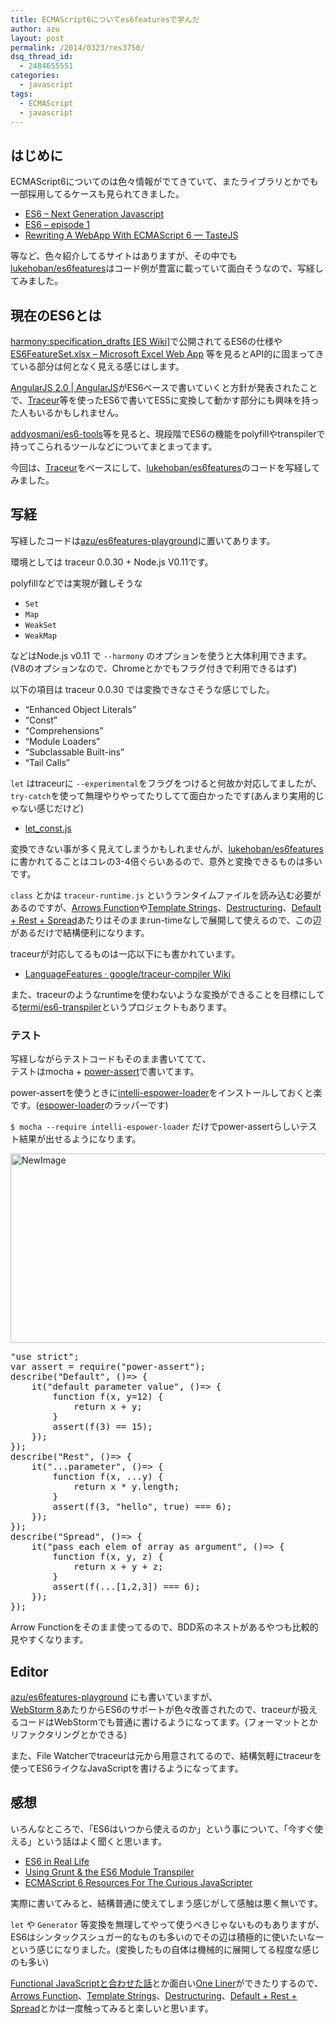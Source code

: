 ```yaml
---
title: ECMAScript6についてes6featuresで学んだ
author: azu
layout: post
permalink: /2014/0323/res3750/
dsq_thread_id:
  - 2484655551
categories:
  - javascript
tags:
  - ECMAScript
  - javascript
---
```

## はじめに

ECMAScript6についてのは色々情報がでてきていて、またライブラリとかでも一部採用してるケースも見られてきました。

*   [ES6 &#8211; Next Generation Javascript][1]
*   [ES6 &#8211; episode 1][2]
*   [Rewriting A WebApp With ECMAScript 6 — TasteJS][3]

等など、色々紹介してるサイトはありますが、その中でも[lukehoban/es6features][4]はコード例が豊富に載っていて面白そうなので、写経してみました。

## 現在のES6とは

[harmony:specification_drafts [ES Wiki]][5]で公開されてるES6の仕様や[ES6FeatureSet.xlsx &#8211; Microsoft Excel Web App][6] 等を見るとAPI的に固まってきている部分は何となく見える感じはします。

[AngularJS 2.0 | AngularJS][7]がES6ベースで書いていくと方針が発表されたことで、[Traceur][8]等を使ったES6で書いてES5に変換して動かす部分にも興味を持った人もいるかもしれません。

[addyosmani/es6-tools][9]等を見ると、現段階でES6の機能をpolyfillやtranspilerで持ってこられるツールなどについてまとまってます。

今回は、[Traceur][8]をベースにして、[lukehoban/es6features][4]のコードを写経してみました。

## 写経

写経したコードは[azu/es6features-playground][10]に置いてあります。

環境としては traceur 0.0.30 + Node.js V0.11です。

polyfillなどでは実現が難しそうな

*   `Set`
*   `Map`
*   `WeakSet`
*   `WeakMap`

などはNode.js v0.11 で `--harmony` のオプションを使うと大体利用できます。(V8のオプションなので、Chromeとかでもフラグ付きで利用できるはず)

以下の項目は traceur 0.0.30 では変換できなさそうな感じでした。

*   &#8220;Enhanced Object Literals&#8221;
*   &#8220;Const&#8221;
*   &#8220;Comprehensions&#8221;
*   &#8220;Module Loaders&#8221;
*   &#8220;Subclassable Built-ins&#8221;
*   &#8220;Tail Calls&#8221;

`let` はtraceurに `--experimental`をフラグをつけると何故か対応してましたが、`try-catch`を使って無理やりやってたりしてて面白かったです(あんまり実用的じゃない感じだけど)

*   [let_const.js][11]

変換できない事が多く見えてしまうかもしれませんが、[lukehoban/es6features][4]に書かれてることはコレの3-4倍ぐらいあるので、意外と変換できるものは多いです。

`class` とかは `traceur-runtime.js` というランタイムファイルを読み込む必要があるのですが、[Arrows Function][12]や[Template Strings][13]、[Destructuring][14]、[Default + Rest + Spread][15]あたりはそのままrun-timeなしで展開して使えるので、この辺があるだけで結構便利になります。

traceurが対応してるものは一応以下にも書かれています。

*   [LanguageFeatures · google/traceur-compiler Wiki][16]

また、traceurのようなruntimeを使わないような変換ができることを目標にしてる[termi/es6-transpiler][17]というプロジェクトもあります。

### テスト

写経しながらテストコードもそのまま書いててて、  
テストはmocha + [power-assert][18]で書いてます。

power-assertを使うときに[intelli-espower-loader][19]をインストールしておくと楽です。([espower-loader][20]のラッパーです)

`$ mocha --require intelli-espower-loader` だけでpower-assertらしいテスト結果が出せるようになります。

<img src="https://efcl.info/wp-content/uploads/2014/03/NewImage.png" alt="NewImage" title="NewImage.png" border="0" width="600" height="303" />

<div class="highlight">
  <pre><span class="s2">"use strict"</span><span class="p">;</span>
<span class="kd">var</span> <span class="nx">assert</span> <span class="o">=</span> <span class="nx">require</span><span class="p">(</span><span class="s2">"power-assert"</span><span class="p">);</span>
<span class="nx">describe</span><span class="p">(</span><span class="s2">"Default"</span><span class="p">,</span> <span class="p">()</span><span class="o">=&gt;</span> <span class="p">{</span>
    <span class="nx">it</span><span class="p">(</span><span class="s2">"default parameter value"</span><span class="p">,</span> <span class="p">()</span><span class="o">=&gt;</span> <span class="p">{</span>
        <span class="kd">function</span> <span class="nx">f</span><span class="p">(</span><span class="nx">x</span><span class="p">,</span> <span class="nx">y</span><span class="o">=</span><span class="mi">12</span><span class="p">)</span> <span class="p">{</span>
            <span class="k">return</span> <span class="nx">x</span> <span class="o">+</span> <span class="nx">y</span><span class="p">;</span>
        <span class="p">}</span>
        <span class="nx">assert</span><span class="p">(</span><span class="nx">f</span><span class="p">(</span><span class="mi">3</span><span class="p">)</span> <span class="o">==</span> <span class="mi">15</span><span class="p">);</span>
    <span class="p">});</span>
<span class="p">});</span>
<span class="nx">describe</span><span class="p">(</span><span class="s2">"Rest"</span><span class="p">,</span> <span class="p">()</span><span class="o">=&gt;</span> <span class="p">{</span>
    <span class="nx">it</span><span class="p">(</span><span class="s2">"...parameter"</span><span class="p">,</span> <span class="p">()</span><span class="o">=&gt;</span> <span class="p">{</span>
        <span class="kd">function</span> <span class="nx">f</span><span class="p">(</span><span class="nx">x</span><span class="p">,</span> <span class="p">...</span><span class="nx">y</span><span class="p">)</span> <span class="p">{</span>
            <span class="k">return</span> <span class="nx">x</span> <span class="o">*</span> <span class="nx">y</span><span class="p">.</span><span class="nx">length</span><span class="p">;</span>
        <span class="p">}</span>
        <span class="nx">assert</span><span class="p">(</span><span class="nx">f</span><span class="p">(</span><span class="mi">3</span><span class="p">,</span> <span class="s2">"hello"</span><span class="p">,</span> <span class="kc">true</span><span class="p">)</span> <span class="o">===</span> <span class="mi">6</span><span class="p">);</span>
    <span class="p">});</span>
<span class="p">});</span>
<span class="nx">describe</span><span class="p">(</span><span class="s2">"Spread"</span><span class="p">,</span> <span class="p">()</span><span class="o">=&gt;</span> <span class="p">{</span>
    <span class="nx">it</span><span class="p">(</span><span class="s2">"pass each elem of array as argument"</span><span class="p">,</span> <span class="p">()</span><span class="o">=&gt;</span> <span class="p">{</span>
        <span class="kd">function</span> <span class="nx">f</span><span class="p">(</span><span class="nx">x</span><span class="p">,</span> <span class="nx">y</span><span class="p">,</span> <span class="nx">z</span><span class="p">)</span> <span class="p">{</span>
            <span class="k">return</span> <span class="nx">x</span> <span class="o">+</span> <span class="nx">y</span> <span class="o">+</span> <span class="nx">z</span><span class="p">;</span>
        <span class="p">}</span>
        <span class="nx">assert</span><span class="p">(</span><span class="nx">f</span><span class="p">(...[</span><span class="mi">1</span><span class="p">,</span><span class="mi">2</span><span class="p">,</span><span class="mi">3</span><span class="p">])</span> <span class="o">===</span> <span class="mi">6</span><span class="p">);</span>
    <span class="p">});</span>
<span class="p">});</span>
</pre>
</div>

Arrow Functionをそのまま使ってるので、BDD系のネストがあるやつも比較的見やすくなります。

## Editor

[azu/es6features-playground][21] にも書いていますが、  
[WebStorm 8][22]あたりからES6のサポートが色々改善されたので、traceurが扱えるコードはWebStormでも普通に書けるようになってます。(フォーマットとかリファクタリングとかできる)

また、File Watcherでtraceurは元から用意されてるので、結構気軽にtraceurを使ってES6ライクなJavaScriptを書けるようになってます。

## 感想

いろんなところで、「ES6はいつから使えるのか」という事について、「今すぐ使える」という話はよく聞くと思います。

*   [ES6 in Real Life][23]
*   [Using Grunt & the ES6 Module Transpiler][24]
*   [ECMAScript 6 Resources For The Curious JavaScripter][25]

実際に書いてみると、結構普通に使えてしまう感じがして感触は悪く無いです。

`let` や `Generator` 等変換を無理してやって使うべきじゃないものもありますが、ES6はシンタックスシュガー的なものも多いのでその辺は積極的に使いたいなーという感じになりました。(変換したもの自体は機械的に展開してる程度な感じのも多い)

[Functional JavaScriptと合わせた話][26]とか面白い[One Liner][27]ができたりするので、  
[Arrows Function][12]、[Template Strings][13]、[Destructuring][14]、[Default + Rest + Spread][15]とかは一度触ってみると楽しいと思います。

 [1]: http://www.slideshare.net/RameshNair6/es6-next-generation-javascript "ES6 - Next Generation Javascript"
 [2]: http://tagtree.tv/ecmascript-6-episode-1 "ES6 - episode 1"
 [3]: http://blog.tastejs.com/rewriting-a-webapp-with-ecmascript-6 "Rewriting A WebApp With ECMAScript 6 — TasteJS"
 [4]: https://github.com/lukehoban/es6features "lukehoban/es6features"
 [5]: http://wiki.ecmascript.org/doku.php?id=harmony:specification_drafts "harmony:specification_drafts [ES Wiki]"
 [6]: https://onedrive.live.com/view.aspx?resid=704A682DC00D8AAD!59602&app=Excel&authkey=!AAMixsO0TuyPYwc "ES6FeatureSet.xlsx - Microsoft Excel Web App"
 [7]: http://blog.angularjs.org/2014/03/angular-20.html "AngularJS 2.0 | AngularJS"
 [8]: https://github.com/google/traceur-compiler "Traceur"
 [9]: https://github.com/addyosmani/es6-tools "addyosmani/es6-tools"
 [10]: https://github.com/azu/es6features-playground "azu/es6features-playground"
 [11]: https://github.com/azu/es6features-playground/blob/master/out/src/let_const.js "let_const.js"
 [12]: https://github.com/lukehoban/es6features#arrows "Arrows"
 [13]: https://github.com/lukehoban/es6features#template-strings " Template Strings"
 [14]: https://github.com/lukehoban/es6features#template-strings " Destructuring"
 [15]: https://github.com/lukehoban/es6features#template-strings "Default + Rest + Spread"
 [16]: https://github.com/google/traceur-compiler/wiki/LanguageFeatures "LanguageFeatures · google/traceur-compiler Wiki"
 [17]: https://github.com/termi/es6-transpiler "termi/es6-transpiler"
 [18]: https://github.com/twada/power-assert "power-assert"
 [19]: https://github.com/azu/intelli-espower-loader "intelli-espower-loader"
 [20]: https://github.com/twada/espower-loader "espower-loader"
 [21]: https://github.com/azu/es6features-playground#setting-webstorm "azu/es6features-playground"
 [22]: http://www.jetbrains.com/webstorm/nextversion/ "WebStorm 8"
 [23]: http://www.slideshare.net/domenicdenicola/es6-in-real-life "ES6 in Real Life"
 [24]: http://www.thomasboyt.com/2013/06/21/es6-module-transpiler "Using Grunt & the ES6 Module Transpiler"
 [25]: http://addyosmani.com/blog/ecmascript-6-resources-for-the-curious-javascripter/ "ECMAScript 6 Resources For The Curious JavaScripter"
 [26]: https://nicolas.perriault.net/code/2013/functional-javascript-for-crawling-the-web/ "Functional JavaScript"
 [27]: http://h3manth.com/new/blog/2014/es6-one-liners-to-show-off/ "One Liner"

